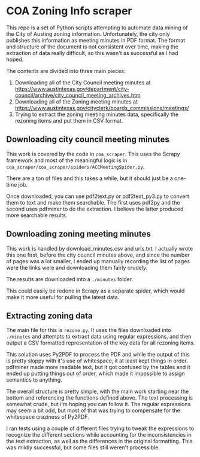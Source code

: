 # COA Zoning Info scraper

This repo is a set of Python scripts attempting to automate data mining of the City of Austing zoning information.  Unfortunately, the city only publishes this information as meeting minutes in PDF format.  The format and structure of the document is not consistent over time, making the extraction of data really difficult, so this wasn't as successful as I had hoped.

The contents are divided into three main pieces:

1. Downloading all of the City Council meeting minutes at https://www.austintexas.gov/department/city-council/archive/city_council_meeting_archives.htm
2. Downloading all of the Zoning meeting minutes at https://www.austintexas.gov/cityclerk/boards_commissions/meetings/
3. Trying to extract the zoning meeting minutes data, specifically the rezoning items and put them in CSV format.


## Downloading city council meeting minutes

This work is covered by the code in `coa_scraper`.  This uses the Scrapy framework and most of the meaningful logic is in `coa_scraper/coa_scraper/spiders/ACCMeetingSpider.py`.

There are a ton of files and this takes a while, but it should just be a one-time job.

Once downloaded, you can use pdf2text.py or pdf2text_py3.py to convert them to text and make them searchable. The first uses pdf2py and the second uses pdfminer to do the extraction.  I believe the latter produced more searchable results.

## Downloading zoning meeting minutes

This work is handled by download_minutes.csv and urls.txt.   I actually wrote this one first, before the city council minutes above, and since the number of pages was a lot smaller, I ended up manually recording the list of pages were the links were and downloading them fairly crudely.

The results are downloaded into a `./minutes` folder.

This could easily be redone in Scrapy as a separate spider, which would make it more useful for pulling the latest data.

## Extracting zoning data

The main file for this is `rezone.py`.  It uses the files downloaded into `./minutes` and attempts to extract data using regular expressions, and then output a CSV formatted representation of the key data for all rezoning items.

This solution uses Py2PDF to process the PDF and while the output of this is pretty sloppy with it's use of whitespace, it at least kept things in order.  pdfminer made more readable text, but it got confused by the tables and it ended up putting things out of order, which made it impossible to assign semantics to anything.

The overall structure is pretty simple, with the main work starting near the bottom and referencing the functions defined above.  The text processing is somewhat crude, but i'm hoping you can follow it.  The regular expressions may seem a bit odd, but most of that was trying to compensate for the whitespace craziness of Py2PDF.

I ran tests using a couple of different files trying to tweak the expressions to recognize the different sections while accounting for the inconsistencies in the text extraction, as well as the differences in the original formatting.  This was mildly successful, but some files still weren't processible.
